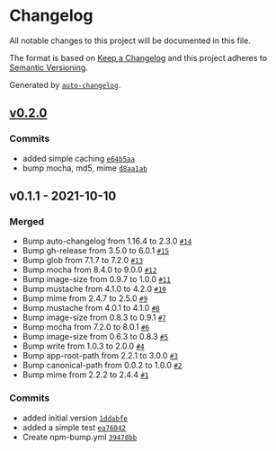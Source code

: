 # Changelog

All notable changes to this project will be documented in this file.

The format is based on [Keep a Changelog](https://keepachangelog.com/en/1.0.0/)
and this project adheres to [Semantic Versioning](https://semver.org/spec/v2.0.0.html).

Generated by [`auto-changelog`](https://github.com/CookPete/auto-changelog).

## [v0.2.0](https://github.com/nick-less/webpack-compass-imagehelper/compare/v0.1.1...v0.2.0)

### Commits

- added simple caching [`e64b5aa`](https://github.com/nick-less/webpack-compass-imagehelper/commit/e64b5aadd8447677f061b22966cc3378162ebdd0)
- bump mocha, md5, mime [`d8aa1ab`](https://github.com/nick-less/webpack-compass-imagehelper/commit/d8aa1abf98b5f7466aa218987be15db3033cebec)

## v0.1.1 - 2021-10-10

### Merged

- Bump auto-changelog from 1.16.4 to 2.3.0 [`#14`](https://github.com/nick-less/webpack-compass-imagehelper/pull/14)
- Bump gh-release from 3.5.0 to 6.0.1 [`#15`](https://github.com/nick-less/webpack-compass-imagehelper/pull/15)
- Bump glob from 7.1.7 to 7.2.0 [`#13`](https://github.com/nick-less/webpack-compass-imagehelper/pull/13)
- Bump mocha from 8.4.0 to 9.0.0 [`#12`](https://github.com/nick-less/webpack-compass-imagehelper/pull/12)
- Bump image-size from 0.9.7 to 1.0.0 [`#11`](https://github.com/nick-less/webpack-compass-imagehelper/pull/11)
- Bump mustache from 4.1.0 to 4.2.0 [`#10`](https://github.com/nick-less/webpack-compass-imagehelper/pull/10)
- Bump mime from 2.4.7 to 2.5.0 [`#9`](https://github.com/nick-less/webpack-compass-imagehelper/pull/9)
- Bump mustache from 4.0.1 to 4.1.0 [`#8`](https://github.com/nick-less/webpack-compass-imagehelper/pull/8)
- Bump image-size from 0.8.3 to 0.9.1 [`#7`](https://github.com/nick-less/webpack-compass-imagehelper/pull/7)
- Bump mocha from 7.2.0 to 8.0.1 [`#6`](https://github.com/nick-less/webpack-compass-imagehelper/pull/6)
- Bump image-size from 0.6.3 to 0.8.3 [`#5`](https://github.com/nick-less/webpack-compass-imagehelper/pull/5)
- Bump write from 1.0.3 to 2.0.0 [`#4`](https://github.com/nick-less/webpack-compass-imagehelper/pull/4)
- Bump app-root-path from 2.2.1 to 3.0.0 [`#3`](https://github.com/nick-less/webpack-compass-imagehelper/pull/3)
- Bump canonical-path from 0.0.2 to 1.0.0 [`#2`](https://github.com/nick-less/webpack-compass-imagehelper/pull/2)
- Bump mime from 2.2.2 to 2.4.4 [`#1`](https://github.com/nick-less/webpack-compass-imagehelper/pull/1)

### Commits

- added initial version [`1ddabfe`](https://github.com/nick-less/webpack-compass-imagehelper/commit/1ddabfe4552dedd5ce53ec300129c1056d570397)
- added a simple test [`ea76042`](https://github.com/nick-less/webpack-compass-imagehelper/commit/ea760421e4f71d4b98ae76aa041c2d9ec6f4a25b)
- Create npm-bump.yml [`39478bb`](https://github.com/nick-less/webpack-compass-imagehelper/commit/39478bbeeeeb48823f00280ff1713dec12f2aa3a)
